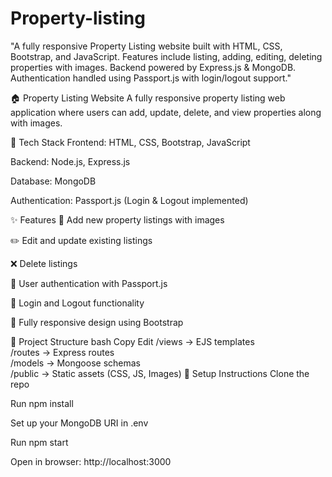 # Property-listing
"A fully responsive Property Listing website built with HTML, CSS, Bootstrap, and JavaScript. Features include listing, adding, editing, deleting properties with images. Backend powered by Express.js &amp; MongoDB. Authentication handled using Passport.js with login/logout support."


🏠 Property Listing Website
A fully responsive property listing web application where users can add, update, delete, and view properties along with images.

🔧 Tech Stack
Frontend: HTML, CSS, Bootstrap, JavaScript

Backend: Node.js, Express.js

Database: MongoDB

Authentication: Passport.js (Login & Logout implemented)

✨ Features
🏡 Add new property listings with images

✏️ Edit and update existing listings

❌ Delete listings

🔐 User authentication with Passport.js

🚪 Login and Logout functionality

📱 Fully responsive design using Bootstrap

📂 Project Structure
bash
Copy
Edit
/views       → EJS templates  
/routes      → Express routes  
/models      → Mongoose schemas  
/public      → Static assets (CSS, JS, Images)
🚀 Setup Instructions
Clone the repo

Run npm install

Set up your MongoDB URI in .env

Run npm start

Open in browser: http://localhost:3000
